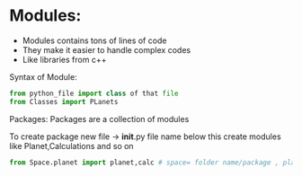 # Modules: 

* Modules contains tons of lines of code
* They make it easier to handle complex codes
* Like libraries from c++


Syntax of Module: 
```python
from python_file import class of that file
from Classes import PLanets
```

Packages: 
Packages are a collection of modules

To create package new file -> __init__.py file name 
below this create modules like Planet,Calculations and so on

```python
from Space.planet import planet,calc # space= folder name/package , planet= file name , planet= import class/module/fuc.

```
